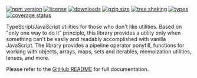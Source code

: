 <!-- README for NPM; the one for GitHub is in .github directory. -->

<!-- The first 3 badges below are just to make NPM's scoring algorithm happy. -->

[![npm version](https://img.shields.io/npm/v/antiutils.svg?style=flat&color=brightgreen)](https://www.npmjs.com/package/antiutils)
[![license](https://img.shields.io/npm/l/antiutils.svg?color=brightgreen)](https://www.npmjs.com/package/antiutils)
[![downloads](https://img.shields.io/npm/dt/antiutils.svg?color=brightgreen)](https://www.npmjs.com/package/antiutils)
[![gzip size](https://badgen.net/bundlephobia/minzip/antiutils?color=green)](https://bundlephobia.com/result?p=antiutils)
[![tree shaking](https://badgen.net/bundlephobia/tree-shaking/antiutils)](https://bundlephobia.com/result?p=antiutils)
[![types](https://img.shields.io/npm/types/antiutils?color=brightgreen)](https://www.npmjs.com/package/antiutils)
[![coverage status](https://coveralls.io/repos/github/ivan7237d/antiutils/badge.svg?branch=master)](https://coveralls.io/github/ivan7237d/antiutils?branch=master)

TypeScript/JavaScript utilities for those who don't like utilities. Based on "only one way to do it" principle, this library provides a utility only when something can't be easily and readably accomplished with vanilla JavaScript. The library provides a pipeline operator ponyfill, functions for working with objects, arrays, maps, sets and iterables, memoization utilities, lenses, and more.

Please refer to the [GitHub README](https://github.com/ivan7237d/antiutils#readme) for full documentation.
